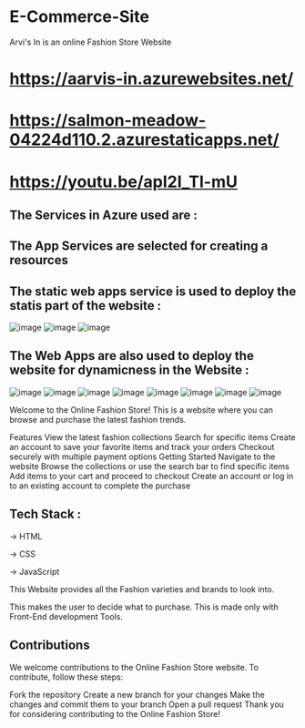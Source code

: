 # E-Commerce-Site
Arvi's In is an online Fashion Store Website 

# https://aarvis-in.azurewebsites.net/
# https://salmon-meadow-04224d110.2.azurestaticapps.net/
# https://youtu.be/apI2I_TI-mU

## The Services in Azure used are :
## The App Services are selected for creating a resources
## The static web apps service is used to deploy the statis part of the website :


![image](https://user-images.githubusercontent.com/104376917/212330506-17c7966b-de45-405e-88b6-caa1b924912f.png)
![image](https://user-images.githubusercontent.com/104376917/212330515-60adee18-2d2e-46ee-994b-aa4ae9ce2de2.png)
![image](https://user-images.githubusercontent.com/104376917/212330549-20d5b677-858f-493b-8ecc-72bf9db8b783.png)


## The Web Apps are also used to deploy the website for dynamicness in the Website :


![image](https://user-images.githubusercontent.com/104376917/212328939-33fb27e7-c9fc-4391-8416-e76354ef1f14.png)
![image](https://user-images.githubusercontent.com/104376917/212328959-ce652847-8fc3-4a7b-8e04-5fbedcb0ee64.png)
![image](https://user-images.githubusercontent.com/104376917/212329013-3b007ec0-8558-4240-8ee4-860d150607fb.png)
![image](https://user-images.githubusercontent.com/104376917/212329562-a1166b94-8baa-4e1a-a9e9-4a779af988b0.png)
![image](https://user-images.githubusercontent.com/104376917/212329594-2183b839-dae2-4a21-9fcf-cf0f9bf6cfb0.png)
![image](https://user-images.githubusercontent.com/104376917/212329623-fc07f90d-aed9-4c9a-b552-42bd4de45e56.png)
![image](https://user-images.githubusercontent.com/104376917/212329735-a3b52598-2d41-424d-90c6-c1971de85924.png)
![image](https://user-images.githubusercontent.com/104376917/212330566-2050ca82-e5fa-4b46-bb33-bf1f73521c09.png)





Welcome to the Online Fashion Store! This is a website where you can browse and purchase the latest fashion trends.

Features
View the latest fashion collections
Search for specific items
Create an account to save your favorite items and track your orders
Checkout securely with multiple payment options
Getting Started
Navigate to the website
Browse the collections or use the search bar to find specific items
Add items to your cart and proceed to checkout
Create an account or log in to an existing account to complete the purchase
## Tech Stack :

-> HTML

-> CSS

-> JavaScript

This Website provides all the Fashion varieties and brands to look into.

This makes the user to decide what to purchase. This is made only with Front-End development Tools.


## Contributions
We welcome contributions to the Online Fashion Store website. To contribute, follow these steps:

Fork the repository
Create a new branch for your changes
Make the changes and commit them to your branch
Open a pull request
Thank you for considering contributing to the Online Fashion Store!
